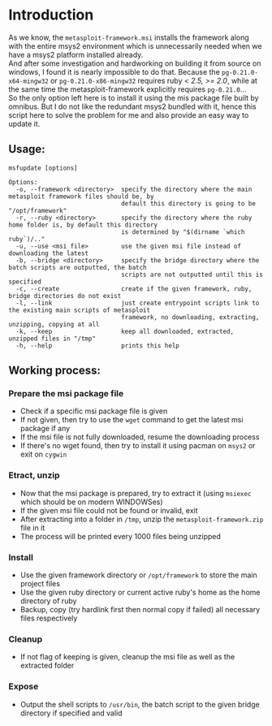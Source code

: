 # Introduction
As we know, the `metasploit-framework.msi` installs the framework along with the entire msys2 environment which is 
unnecessarily needed when we have a msys2 platform installed already.  
And after some investigation and hardworking on building it from source on windows, I found it is nearly impossible
to do that. Because the `pg-0.21.0-x64-mingw32` or `pg-0.21.0-x86-mingw32` requires ruby *< 2.5, >= 2.0*, while at 
the same time the metasploit-framework explicitly requires `pg-0.21.0`...  
So the only option left here is to install it using the mis package file built by omnibus. But I do not like the 
redundant msys2 bundled with it, hence this script here to solve the problem for me and also provide an easy way to update it.  

## Usage:
```
msfupdate [options]
```
```
Options:
  -o, --framework <directory>  specify the directory where the main metasploit framework files should be, by
                               default this directory is going to be "/opt/framework" 
  -r, --ruby <directory>       specify the directory where the ruby home folder is, by default this directory
                               is determined by "$(dirname `which ruby`)/.."
  -u, --use <msi file>         use the given msi file instead of downloading the latest
  -b, --bridge <directory>     specify the bridge directory where the batch scripts are outputted, the batch
                               scripts are not outputted until this is specified
  -c, --create                 create if the given framework, ruby, bridge directories do not exist
  -l, --link                   just create entrypoint scripts link to the existing main scripts of metasploit
                               framework, no downloading, extracting, unzipping, copying at all
  -k, --keep                   keep all downloaded, extracted, unzipped files in "/tmp"
  -h, --help                   prints this help
```


## Working process:

### Prepare the msi package file
* Check if a specific msi package file is given
* If not given, then try to use the `wget` command to get the latest msi package if any
* If the msi file is not fully downloaded, resume the downloading process
* If there's no wget found, then try to install it using pacman on `msys2` or exit on `cygwin`

### Etract, unzip
* Now that the msi package is prepared, try to extract it (using `msiexec` which should be on modern WINDOWSes)
* If the given msi file could not be found or invalid, exit
* After extracting into a folder in `/tmp`, unzip the `metasploit-framework.zip` file in it
* The process will be printed every 1000 files being unzipped

### Install
* Use the given framework directory or `/opt/framework` to store the main project files
* Use the given ruby directory or current active ruby's home as the home directory of ruby
* Backup, copy (try hardlink first then normal copy if failed) all necessary files respectively

### Cleanup
* If not flag of keeping is given, cleanup the msi file as well as the extracted folder

### Expose
* Output the shell scripts to `/usr/bin`, the batch script to the given bridge directory if specified and valid

